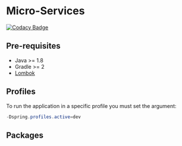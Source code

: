 # Micro-Services
[![Codacy Badge](https://api.codacy.com/project/badge/Grade/c1e53ae951024a1ab3b29815e084942a)](https://www.codacy.com?utm_source=github.com&amp;utm_medium=referral&amp;utm_content=6et/skeleton-api&amp;utm_campaign=Badge_Grade)

## Pre-requisites

- Java >= 1.8
- Gradle >= 2
- [Lombok](https://projectlombok.org/download.html)

## Profiles

To run the application in a specific profile you must set the argument:
```java
-Dspring.profiles.active=dev
```

## Packages
